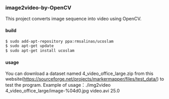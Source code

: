 ### image2video-by-OpenCV

This project converts image sequence into video using OpenCV.

#### build

```bash
$ sudo add-apt-repository ppa:rmsalinas/ucoslam
$ sudo apt-get update
$ sudo apt-get install ucoslam
```

#### usage

You can download a dataset named 4_video_office_large.zip from this website(https://sourceforge.net/projects/markermapper/files/test_data/) to test the program.
Example of usage：./img2video 4_video_office_large/image-%04d0.jpg video.avi 25.0

